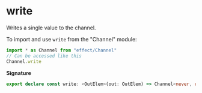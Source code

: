 # write

Writes a single value to the channel.

To import and use `write` from the "Channel" module:

```ts
import * as Channel from "effect/Channel"
// Can be accessed like this
Channel.write
```

**Signature**

```ts
export declare const write: <OutElem>(out: OutElem) => Channel<never, unknown, unknown, unknown, never, OutElem, void>
```
